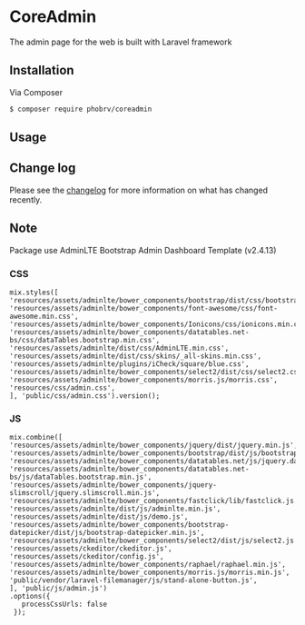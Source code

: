 
# CoreAdmin
The admin page for the web is built with Laravel framework 

## Installation

Via Composer

``` bash
$ composer require phobrv/coreadmin
```

## Usage

## Change log

Please see the [changelog](changelog.md) for more information on what has changed recently.

## Note
Package use AdminLTE  Bootstrap Admin Dashboard Template (v2.4.13)
### CSS 

    mix.styles([
    'resources/assets/adminlte/bower_components/bootstrap/dist/css/bootstrap.min.css',
    'resources/assets/adminlte/bower_components/font-awesome/css/font-awesome.min.css',
    'resources/assets/adminlte/bower_components/Ionicons/css/ionicons.min.css',
    'resources/assets/adminlte/bower_components/datatables.net-bs/css/dataTables.bootstrap.min.css',
    'resources/assets/adminlte/dist/css/AdminLTE.min.css',
    'resources/assets/adminlte/dist/css/skins/_all-skins.min.css',
    'resources/assets/adminlte/plugins/iCheck/square/blue.css',
    'resources/assets/adminlte/bower_components/select2/dist/css/select2.css',
    'resources/assets/adminlte/bower_components/morris.js/morris.css',
    'resources/css/admin.css',
    ], 'public/css/admin.css').version();


### JS

    mix.combine([
    'resources/assets/adminlte/bower_components/jquery/dist/jquery.min.js',
    'resources/assets/adminlte/bower_components/bootstrap/dist/js/bootstrap.min.js',
    'resources/assets/adminlte/bower_components/datatables.net/js/jquery.dataTables.min.js',
    'resources/assets/adminlte/bower_components/datatables.net-bs/js/dataTables.bootstrap.min.js',
    'resources/assets/adminlte/bower_components/jquery-slimscroll/jquery.slimscroll.min.js',
    'resources/assets/adminlte/bower_components/fastclick/lib/fastclick.js',
    'resources/assets/adminlte/dist/js/adminlte.min.js',
    'resources/assets/adminlte/dist/js/demo.js',
    'resources/assets/adminlte/bower_components/bootstrap-datepicker/dist/js/bootstrap-datepicker.min.js',
    'resources/assets/adminlte/bower_components/select2/dist/js/select2.js',
    'resources/assets/ckeditor/ckeditor.js',
    'resources/assets/ckeditor/config.js',
    'resources/assets/adminlte/bower_components/raphael/raphael.min.js',
    'resources/assets/adminlte/bower_components/morris.js/morris.min.js',
    'public/vendor/laravel-filemanager/js/stand-alone-button.js',  
    ], 'public/js/admin.js')
    .options({
       processCssUrls: false
     }); 


